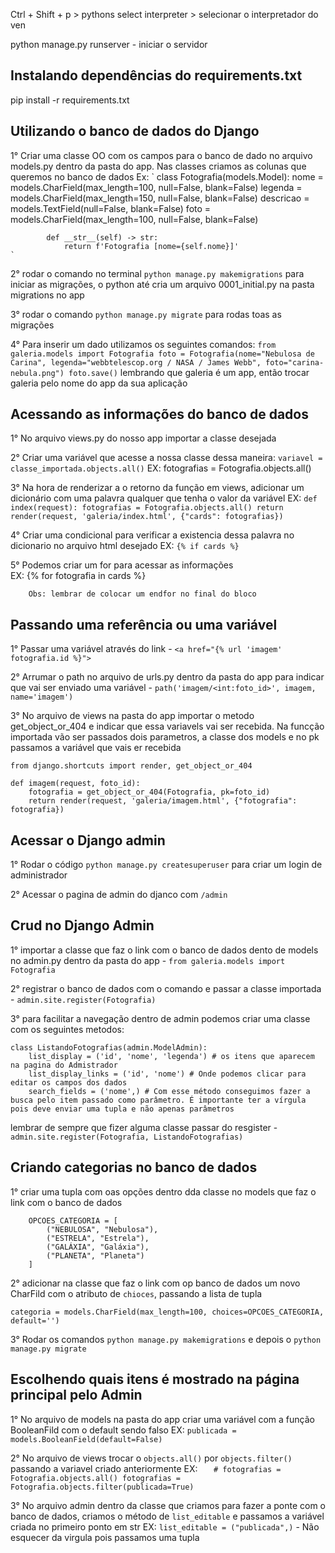 Ctrl + Shift + p > pythons select interpreter > selecionar o interpretador do ven

python manage.py runserver - iniciar o servidor

## Instalando dependências do requirements.txt

pip install -r requirements.txt

## Utilizando o banco de dados do Django

1° Criar uma classe OO com os campos para o banco de dado no arquivo models.py dentro da pasta do app. Nas classes criamos as colunas que queremos no banco de dados
    Ex: `
        class Fotografia(models.Model):
            nome = models.CharField(max_length=100, null=False, blank=False)
            legenda = models.CharField(max_length=150, null=False, blank=False)
            descricao = models.TextField(null=False, blank=False)
            foto = models.CharField(max_length=100, null=False, blank=False)

            def __str__(self) -> str:
                return f'Fotografia [nome={self.nome}]'
    `

2° rodar o comando no terminal ` python manage.py makemigrations ` para iniciar as migrações, o python até cria um arquivo 0001_initial.py na pasta migrations no app

3° rodar o comando ` python manage.py migrate ` para rodas toas as migrações  

4° Para inserir um dado utilizamos os seguintes comandos: 
    `
        from galeria.models import Fotografia
        foto = Fotografia(nome="Nebulosa de Carina", legenda="webbtelescop.org / NASA / James Webb", foto="carina-nebula.png")
        foto.save()
    `
    lembrando que galeria é um app, então trocar galeria pelo nome do app da sua aplicação

## Acessando as informações do banco de dados

1° No arquivo views.py do nosso app importar a classe desejada 

2° Criar uma variável que acesse a nossa classe dessa maneira: ` variavel = classe_importada.objects.all() `
        EX: fotografias = Fotografia.objects.all()

3° Na hora de renderizar a o retorno da função em views, adicionar um dicionário com uma palavra qualquer que tenha o valor da variável
        EX:
         ```
            def index(request):
                fotografias = Fotografia.objects.all()
                return render(request, 'galeria/index.html', {"cards": fotografias})
        ```

4° Criar uma condicional para verificar a existencia dessa palavra no dicionario no arquivo html desejado
    EX:
     ```
        {% if cards %}
    ```

5° Podemos criar um for para acessar as informações  
        EX: {% for fotografia in cards %}

        Obs: lembrar de colocar um endfor no final do bloco


## Passando uma referência ou uma variável

1° Passar uma variável através do link - ` <a href="{% url 'imagem' fotografia.id %}"> `

2° Arrumar o path no arquivo de urls.py dentro da pasta do app para indicar que vai ser enviado uma variável - ` path('imagem/<int:foto_id>', imagem, name='imagem') `

3°  No arquivo de views na pasta do app importar o metodo get_object_or_404 e indicar que essa variavels vai ser recebida. Na funcção importada vão ser passados dois parametros, a classe dos models e no pk passamos a variável que vais er recebida
```
from django.shortcuts import render, get_object_or_404

def imagem(request, foto_id):
    fotografia = get_object_or_404(Fotografia, pk=foto_id)
    return render(request, 'galeria/imagem.html', {"fotografia": fotografia})
```

## Acessar o Django admin

1° Rodar o código ` python manage.py createsuperuser ` para criar um login de administrador

2° Acessar o pagina de admin do djanco com ` /admin `

## Crud no Django Admin

1° importar a classe que faz o link com o banco de dados dento de models no admin.py dentro da pasta do app - ` from galeria.models import Fotografia `

2° registrar o banco de dados com o comando e passar a classe importada - ` admin.site.register(Fotografia) `

3° para facilitar a navegação dentro de admin podemos criar uma classe com os seguintes metodos:

```
class ListandoFotografias(admin.ModelAdmin):
    list_display = ('id', 'nome', 'legenda') # os itens que aparecem na pagina do Admistrador
    list_display_links = ('id', 'nome') # Onde podemos clicar para editar os campos dos dados
    search_fields = ('nome',) # Com esse método conseguimos fazer a busca pelo item passado como parâmetro. É importante ter a vírgula pois deve enviar uma tupla e não apenas parâmetros
```
lembrar de sempre que fizer alguma classe passar do resgister - ` admin.site.register(Fotografia, ListandoFotografias) `

## Criando categorias no banco de dados 

1° criar uma tupla com oas opções dentro dda classe no models que faz o link com o banco de dados
```
    OPCOES_CATEGORIA = [
        ("NEBULOSA", "Nebulosa"),
        ("ESTRELA", "Estrela"),
        ("GALÁXIA", "Galáxia"),
        ("PLANETA", "Planeta")
    ]
```

2° adicionar na classe que faz o link com op banco de dados um novo CharFild com o atributo de ` chioces `, passando a lista de tupla

```
categoria = models.CharField(max_length=100, choices=OPCOES_CATEGORIA, default='')
```

3° Rodar os comandos ` python manage.py makemigrations ` e depois o ` python manage.py migrate `

## Escolhendo quais itens é mostrado na página principal pelo Admin

1°  No arquivo de models na pasta do app criar uma variável com a função BooleanFild com o default sendo falso
        EX: ` publicada = models.BooleanField(default=False) `

2° No arquivo de views trocar o ` objects.all() ` por ` objects.filter() ` passando a variavel criado anteriormente
        EX: ```   
            # fotografias = Fotografia.objects.all()
            fotografias = Fotografia.objects.filter(publicada=True) 
            ```

3° No arquivo admin dentro da classe que criamos para fazer a ponte com o banco de dados, criamos o método de ` list_editable ` e passamos a variável criada no primeiro ponto em str
        EX: ` list_editable = ("publicada",) ` - Não esquecer da virgula pois passamos uma tupla